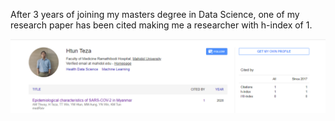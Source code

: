After 3 years of joining my masters degree in Data Science, one of my research paper has been cited making me a researcher with h-index of 1.

![image info](/image/h_index.PNG)